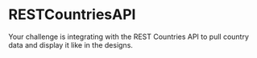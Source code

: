 # RESTCountriesAPI
Your challenge is integrating with the REST Countries API to pull country data and display it like in the designs.
